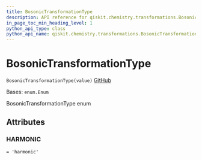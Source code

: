 ```yaml
---
title: BosonicTransformationType
description: API reference for qiskit.chemistry.transformations.BosonicTransformationType
in_page_toc_min_heading_level: 1
python_api_type: class
python_api_name: qiskit.chemistry.transformations.BosonicTransformationType
---
```


# BosonicTransformationType

<span id="qiskit.chemistry.transformations.BosonicTransformationType" />

`BosonicTransformationType(value)` [GitHub](https://github.com/qiskit-community/qiskit-aqua/tree/stable/0.9/qiskit/chemistry/transformations/bosonic_transformation.py "view source code")

Bases: `enum.Enum`

BosonicTransformationType enum

## Attributes

<span id="qiskit.chemistry.transformations.BosonicTransformationType.HARMONIC" />

### HARMONIC

`= 'harmonic'`

